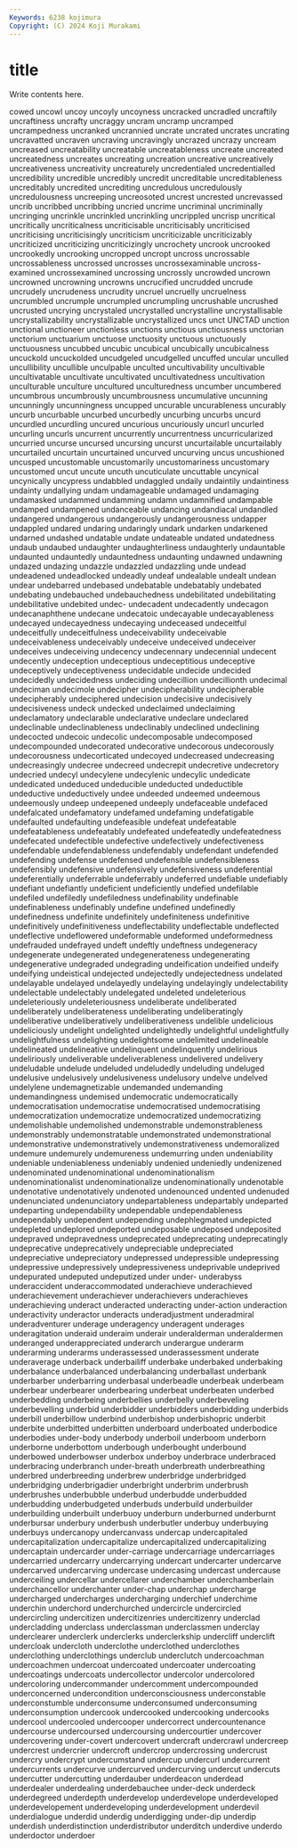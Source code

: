 ```yaml
---
Keywords: 6238 kojimura
Copyright: (C) 2024 Koji Murakami
---
```


# title

Write contents here.



cowed
uncowl uncoy uncoyly uncoyness uncracked uncradled uncraftily uncraftiness uncrafty uncraggy
uncram uncramp uncramped uncrampedness uncranked uncrannied uncrate uncrated uncrates uncrating
uncravatted uncraven uncraving uncravingly uncrazed uncrazy uncream uncreased uncreatability uncreatable
uncreatableness uncreate uncreated uncreatedness uncreates uncreating uncreation uncreative uncreatively uncreativeness
uncreativity uncreaturely uncredentialed uncredentialled uncredibility uncredible uncredibly uncredit uncreditable uncreditableness
uncreditably uncredited uncrediting uncredulous uncredulously uncredulousness uncreeping uncreosoted uncrest uncrested
uncrevassed uncrib uncribbed uncribbing uncried uncrime uncriminal uncriminally uncringing uncrinkle
uncrinkled uncrinkling uncrippled uncrisp uncritical uncritically uncriticalness uncriticisable uncriticisably uncriticised
uncriticising uncriticisingly uncriticism uncriticizable uncriticizably uncriticized uncriticizing uncriticizingly uncrochety uncrook
uncrooked uncrookedly uncrooking uncropped uncropt uncross uncrossable uncrossableness uncrossed uncrosses
uncrossexaminable uncross-examined uncrossexamined uncrossing uncrossly uncrowded uncrown uncrowned uncrowning uncrowns
uncrucified uncrudded uncrude uncrudely uncrudeness uncrudity uncruel uncruelly uncruelness uncrumbled
uncrumple uncrumpled uncrumpling uncrushable uncrushed uncrusted uncrying uncrystaled uncrystalled uncrystalline
uncrystallisable uncrystallizability uncrystallizable uncrystallized uncs unct UNCTAD unction unctional unctioneer
unctionless unctions unctious unctiousness unctorian unctorium unctuarium unctuose unctuosity unctuous
unctuously unctuousness uncubbed uncubic uncubical uncubically uncubicalness uncuckold uncuckolded uncudgeled
uncudgelled uncuffed uncular unculled uncullibility uncullible unculpable unculted uncultivability uncultivable
uncultivatable uncultivate uncultivated uncultivatedness uncultivation unculturable unculture uncultured unculturedness uncumber
uncumbered uncumbrous uncumbrously uncumbrousness uncumulative uncunning uncunningly uncunningness uncupped uncurable
uncurableness uncurably uncurb uncurbable uncurbed uncurbedly uncurbing uncurbs uncurd uncurdled
uncurdling uncured uncurious uncuriously uncurl uncurled uncurling uncurls uncurrent uncurrently
uncurrentness uncurricularized uncurried uncurse uncursed uncursing uncurst uncurtailable uncurtailably uncurtailed
uncurtain uncurtained uncurved uncurving uncus uncushioned uncusped uncustomable uncustomarily uncustomariness
uncustomary uncustomed uncut uncute uncuth uncuticulate uncuttable uncynical uncynically uncypress
undabbled undaggled undaily undaintily undaintiness undainty undallying undam undamageable undamaged
undamaging undamasked undammed undamming undamn undamnified undampable undamped undampened undanceable
undancing undandiacal undandled undangered undangerous undangerously undangerousness undapper undappled undared
undaring undaringly undark undarken undarkened undarned undashed undatable undate undateable
undated undatedness undaub undaubed undaughter undaughterliness undaughterly undauntable undaunted undauntedly
undauntedness undaunting undawned undawning undazed undazing undazzle undazzled undazzling unde
undead undeadened undeadlocked undeadly undeaf undealable undealt undean undear undebarred
undebased undebatable undebatably undebated undebating undebauched undebauchedness undebilitated undebilitating undebilitative
undebited undec- undecadent undecadently undecagon undecanaphthene undecane undecatoic undecayable undecayableness
undecayed undecayedness undecaying undeceased undeceitful undeceitfully undeceitfulness undeceivability undeceivable undeceivableness
undeceivably undeceive undeceived undeceiver undeceives undeceiving undecency undecennary undecennial undecent
undecently undeception undeceptious undeceptitious undeceptive undeceptively undeceptiveness undecidable undecide undecided
undecidedly undecidedness undeciding undecillion undecillionth undecimal undeciman undecimole undecipher undecipherability
undecipherable undecipherably undeciphered undecision undecisive undecisively undecisiveness undeck undecked undeclaimed
undeclaiming undeclamatory undeclarable undeclarative undeclare undeclared undeclinable undeclinableness undeclinably undeclined
undeclining undecocted undecoic undecolic undecomposable undecomposed undecompounded undecorated undecorative undecorous
undecorously undecorousness undecorticated undecoyed undecreased undecreasing undecreasingly undecree undecreed undecrepit
undecretive undecretory undecried undecyl undecylene undecylenic undecylic undedicate undedicated undeduced
undeducible undeducted undeductible undeductive undeductively undee undeeded undeemed undeemous undeemously
undeep undeepened undeeply undefaceable undefaced undefalcated undefamatory undefamed undefaming undefatigable
undefaulted undefaulting undefeasible undefeat undefeatable undefeatableness undefeatably undefeated undefeatedly undefeatedness
undefecated undefectible undefective undefectively undefectiveness undefendable undefendableness undefendably undefendant undefended
undefending undefense undefensed undefensible undefensibleness undefensibly undefensive undefensively undefensiveness undeferential
undeferentially undeferrable undeferrably undeferred undefiable undefiably undefiant undefiantly undeficient undeficiently
undefied undefilable undefiled undefiledly undefiledness undefinability undefinable undefinableness undefinably undefine
undefined undefinedly undefinedness undefinite undefinitely undefiniteness undefinitive undefinitively undefinitiveness undeflectability
undeflectable undeflected undeflective undeflowered undeformable undeformed undeformedness undefrauded undefrayed undeft
undeftly undeftness undegeneracy undegenerate undegenerated undegenerateness undegenerating undegenerative undegraded undegrading
undeification undeified undeify undeifying undeistical undejected undejectedly undejectedness undelated undelayable
undelayed undelayedly undelaying undelayingly undelectability undelectable undelectably undelegated undeleted undeleterious
undeleteriously undeleteriousness undeliberate undeliberated undeliberately undeliberateness undeliberating undeliberatingly undeliberative undeliberatively
undeliberativeness undelible undelicious undeliciously undelight undelighted undelightedly undelightful undelightfully undelightfulness
undelighting undelightsome undelimited undelineable undelineated undelineative undelinquent undelinquently undelirious undeliriously
undeliverable undeliverableness undelivered undelivery undeludable undelude undeluded undeludedly undeluding undeluged
undelusive undelusively undelusiveness undelusory undelve undelved undelylene undemagnetizable undemanded undemanding
undemandingness undemised undemocratic undemocratically undemocratisation undemocratise undemocratised undemocratising undemocratization undemocratize
undemocratized undemocratizing undemolishable undemolished undemonstrable undemonstrableness undemonstrably undemonstratable undemonstrated undemonstrational
undemonstrative undemonstratively undemonstrativeness undemoralized undemure undemurely undemureness undemurring unden undeniability
undeniable undeniableness undeniably undenied undeniedly undenizened undenominated undenominational undenominationalism undenominationalist
undenominationalize undenominationally undenotable undenotative undenotatively undenoted undenounced undented undenuded undenunciated
undenunciatory undepartableness undepartably undeparted undeparting undependability undependable undependableness undependably undependent
undepending undephlegmated undepicted undepleted undeplored undeported undeposable undeposed undeposited undepraved
undepravedness undeprecated undeprecating undeprecatingly undeprecative undeprecatively undepreciable undepreciated undepreciative undepreciatory
undepressed undepressible undepressing undepressive undepressively undepressiveness undeprivable undeprived undepurated undeputed
undeputized under under- underabyss underaccident underaccommodated underachieve underachieved underachievement underachiever
underachievers underachieves underachieving underact underacted underacting under-action underaction underactivity underactor
underacts underadjustment underadmiral underadventurer underage underagency underagent underages underagitation underaid
underaim underair underalderman underaldermen underanged underappreciated underarch underargue underarm underarming
underarms underassessed underassessment underate underaverage underback underbailiff underbake underbaked underbaking
underbalance underbalanced underbalancing underballast underbank underbarber underbarring underbasal underbeadle underbeak
underbeam underbear underbearer underbearing underbeat underbeaten underbed underbedding underbeing underbellies
underbelly underbeveling underbevelling underbid underbidder underbidders underbidding underbids underbill underbillow
underbind underbishop underbishopric underbit underbite underbitted underbitten underboard underboated underbodice
underbodies under-body underbody underboil underboom underborn underborne underbottom underbough underbought
underbound underbowed underbowser underbox underboy underbrace underbraced underbracing underbranch under-breath
underbreath underbreathing underbred underbreeding underbrew underbridge underbridged underbridging underbrigadier underbright
underbrim underbrush underbrushes underbubble underbud underbudde underbudded underbudding underbudgeted underbuds
underbuild underbuilder underbuilding underbuilt underbuoy underburn underburned underburnt underbursar underbury
underbush underbutler underbuy underbuying underbuys undercanopy undercanvass undercap undercapitaled undercapitalization
undercapitalize undercapitalized undercapitalizing undercaptain undercarder under-carriage undercarriage undercarriages undercarried undercarry
undercarrying undercart undercarter undercarve undercarved undercarving undercase undercasing undercast undercause
underceiling undercellar undercellarer underchamber underchamberlain underchancellor underchanter under-chap underchap undercharge
undercharged undercharges undercharging underchief underchime underchin underchord underchurched undercircle undercircled
undercircling undercitizen undercitizenries undercitizenry underclad undercladding underclass underclassman underclassmen underclay
underclearer underclerk underclerks underclerkship undercliff underclift undercloak undercloth underclothe underclothed
underclothes underclothing underclothings underclub underclutch undercoachman undercoachmen undercoat undercoated undercoater
undercoating undercoatings undercoats undercollector undercolor undercolored undercoloring undercommander undercomment undercompounded
underconcerned undercondition underconsciousness underconstable underconstumble underconsume underconsumed underconsuming underconsumption undercook
undercooked undercooking undercooks undercool undercooled undercooper undercorrect undercountenance undercourse undercoursed
undercoursing undercourtier undercover undercovering under-covert undercovert undercraft undercrawl undercreep undercrest
undercrier undercroft undercrop undercrossing undercrust undercry undercrypt undercumstand undercup undercurl
undercurrent undercurrents undercurve undercurved undercurving undercut undercuts undercutter undercutting underdauber
underdeacon underdead underdealer underdealing underdebauchee under-deck underdeck underdegreed underdepth underdevelop
underdevelope underdeveloped underdevelopement underdeveloping underdevelopment underdevil underdialogue underdid underdig underdigging
under-dip underdip underdish underdistinction underdistributor underditch underdive underdo underdoctor underdoer
